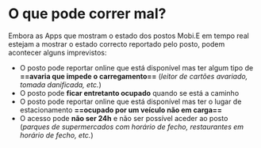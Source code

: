 # O que pode correr mal?

Embora as Apps que mostram o estado dos postos Mobi.E em tempo real estejam a mostrar o estado correcto reportado pelo posto, podem acontecer alguns imprevistos:

- O posto pode reportar online que está disponível mas ter algum tipo de **==avaria que impede o carregamento==** (_leitor de cartões avariado, tomada danificada, etc._)  
- O posto pode **ficar entretanto ocupado** quando se está a caminho  
- O posto pode reportar online que está disponível mas ter o lugar de estacionamento **==ocupado por um veículo não em carga==**  
- O acesso pode **não ser 24h** e não ser possível aceder ao posto (_parques de supermercados com horário de fecho, restaurantes em horário de fecho, etc._)
